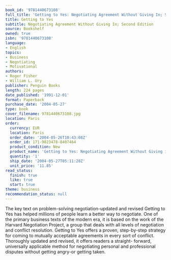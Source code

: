 ```yaml
---
book_id: '9781440673108'
full_title: 'Getting to Yes: Negotiating Agreement Without Giving In; Second Edition'
title: Getting to Yes
subtitle: Negotiating Agreement Without Giving In; Second Edition
source: Bookshelf
owned: true
isbn: '9781440673108'
language:
- English
topics:
- Business
- Negotiating
- Motivational
authors:
- Roger Fisher
- William L. Ury
publisher: Penguin Books
length: 224 pages
date_published: '1991-12-01'
format: Paperback
purchase_date: '2004-05-27'
type: book
cover_filename: 9781440673108.jpg
location: Paris
order:
  currency: EUR
  location: Paris
  order_date: '2004-05-26T10:43:08Z'
  order_id: 171-9823478-8407464
  product_condition: New
  product_name: 'Getting to Yes: Negotiating Agreement Without Giving in'
  quantity: '1'
  ship_date: '2004-05-27T05:11:28Z'
  unit_price: '11.85'
read_status:
  finish: true
  like: true
  start: true
theme: business
recommendation_status: null
---
```

The key text on problem-solving negotiation-updated and revised
Getting to Yes has helped millions of people learn a better way to negotiate. One of the primary business texts of the modern era, it is based on the work of the Harvard Negotiation Project, a group that deals with all levels of negotiation and conflict resolution.
Getting to Yes offers a proven, step-by-step strategy for coming to mutually acceptable agreements in every sort of conflict. Thoroughly updated and revised, it offers readers a straight- forward, universally applicable method for negotiating personal and professional disputes without getting angry-or getting taken.

